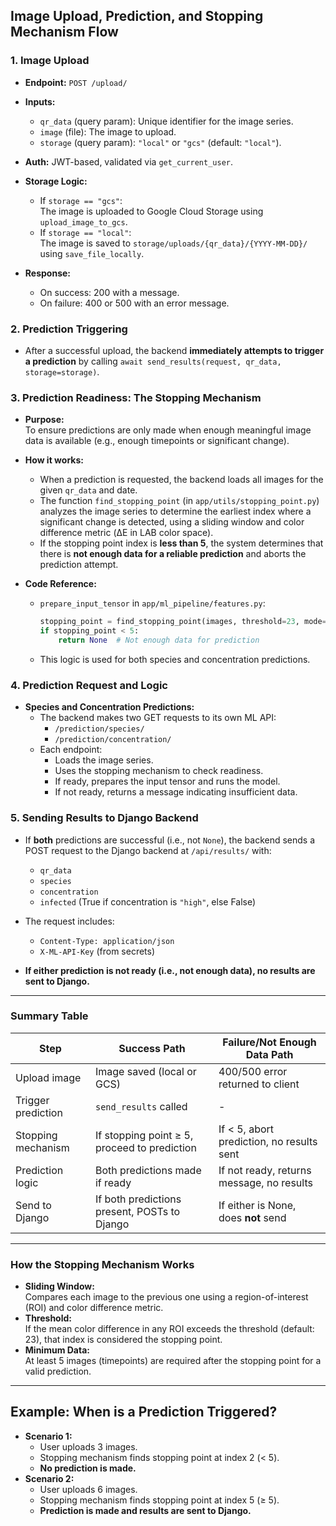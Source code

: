 ## Image Upload, Prediction, and Stopping Mechanism Flow

### 1. Image Upload

- **Endpoint:** `POST /upload/`
- **Inputs:**  
  - `qr_data` (query param): Unique identifier for the image series.
  - `image` (file): The image to upload.
  - `storage` (query param): `"local"` or `"gcs"` (default: `"local"`).
- **Auth:** JWT-based, validated via `get_current_user`.

- **Storage Logic:**
  - If `storage == "gcs"`:  
    The image is uploaded to Google Cloud Storage using `upload_image_to_gcs`.
  - If `storage == "local"`:  
    The image is saved to `storage/uploads/{qr_data}/{YYYY-MM-DD}/` using `save_file_locally`.

- **Response:**  
  - On success: 200 with a message.
  - On failure: 400 or 500 with an error message.

### 2. Prediction Triggering

- After a successful upload, the backend **immediately attempts to trigger a prediction** by calling `await send_results(request, qr_data, storage=storage)`.

### 3. Prediction Readiness: The Stopping Mechanism

- **Purpose:**  
  To ensure predictions are only made when enough meaningful image data is available (e.g., enough timepoints or significant change).

- **How it works:**
  - When a prediction is requested, the backend loads all images for the given `qr_data` and date.
  - The function `find_stopping_point` (in `app/utils/stopping_point.py`) analyzes the image series to determine the earliest index where a significant change is detected, using a sliding window and color difference metric (ΔE in LAB color space).
  - If the stopping point index is **less than 5**, the system determines that there is **not enough data for a reliable prediction** and aborts the prediction attempt.

- **Code Reference:**  
  - `prepare_input_tensor` in `app/ml_pipeline/features.py`:
    ```python
    stopping_point = find_stopping_point(images, threshold=23, mode="sliding_window")
    if stopping_point < 5:
        return None  # Not enough data for prediction
    ```
  - This logic is used for both species and concentration predictions.

### 4. Prediction Request and Logic

- **Species and Concentration Predictions:**
  - The backend makes two GET requests to its own ML API:
    - `/prediction/species/`
    - `/prediction/concentration/`
  - Each endpoint:
    - Loads the image series.
    - Uses the stopping mechanism to check readiness.
    - If ready, prepares the input tensor and runs the model.
    - If not ready, returns a message indicating insufficient data.

### 5. Sending Results to Django Backend

- If **both** predictions are successful (i.e., not `None`), the backend sends a POST request to the Django backend at `/api/results/` with:
  - `qr_data`
  - `species`
  - `concentration`
  - `infected` (True if concentration is `"high"`, else False)
- The request includes:
  - `Content-Type: application/json`
  - `X-ML-API-Key` (from secrets)

- **If either prediction is not ready (i.e., not enough data), no results are sent to Django.**

---

### Summary Table

| Step                | Success Path                                      | Failure/Not Enough Data Path                |
|---------------------|---------------------------------------------------|---------------------------------------------|
| Upload image        | Image saved (local or GCS)                        | 400/500 error returned to client            |
| Trigger prediction  | `send_results` called                             | -                                           |
| Stopping mechanism  | If stopping point ≥ 5, proceed to prediction      | If < 5, abort prediction, no results sent   |
| Prediction logic    | Both predictions made if ready                    | If not ready, returns message, no results   |
| Send to Django      | If both predictions present, POSTs to Django      | If either is None, does **not** send        |

---

### How the Stopping Mechanism Works

- **Sliding Window:**  
  Compares each image to the previous one using a region-of-interest (ROI) and color difference metric.
- **Threshold:**  
  If the mean color difference in any ROI exceeds the threshold (default: 23), that index is considered the stopping point.
- **Minimum Data:**  
  At least 5 images (timepoints) are required after the stopping point for a valid prediction.

---

## Example: When is a Prediction Triggered?

- **Scenario 1:**  
  - User uploads 3 images.
  - Stopping mechanism finds stopping point at index 2 (< 5).
  - **No prediction is made.**
- **Scenario 2:**  
  - User uploads 6 images.
  - Stopping mechanism finds stopping point at index 5 (≥ 5).
  - **Prediction is made and results are sent to Django.** 